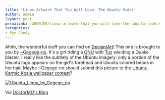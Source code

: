```yaml
---
title: 'Linux Artwork That You Will Love: The Ubuntu Rider'
author: admin
layout: post
permalink: /2009/08/linux-artwork-that-you-will-love-the-ubuntu-rider/
categories:
- Eye Candy
---
```


Ahhh, the wonderful stuff you can find on [DeviantArt](http://www.deviantart.com/)! This one is brought to you by [~Gegege-no](http://gegege-no.deviantart.com/). It's a girl riding a [GNU](http://en.wikipedia.org/wiki/GNU) with [Tux](http://en.wikipedia.org/wiki/Tux) wielding a Quake blaster. I really like the subtlety of the Ubuntu imagery: only a portion of the Ubuntu logo appears on the girl's forehead and Ubuntu colored beads in her hair. Maybe ~Gegege-no should submit this picture to the [Ubuntu Karmic Koala wallpaper contest](/blog/eye-candy/ubuntus-karmic-koala-needs-you/)?

[![Ubuntu_Linux_by_Gegege_no](http://192.168.1.33/blog2/wp-content/uploads/2009/08/Ubuntu_Linux_by_Gegege_no.jpg)](http://gegege-no.deviantart.com/art/Ubuntu-Linux-132093842)

Via [DoctorMO's Blog](http://doctormo.wordpress.com/2009/08/04/artwork-the-ubuntu-rider/)